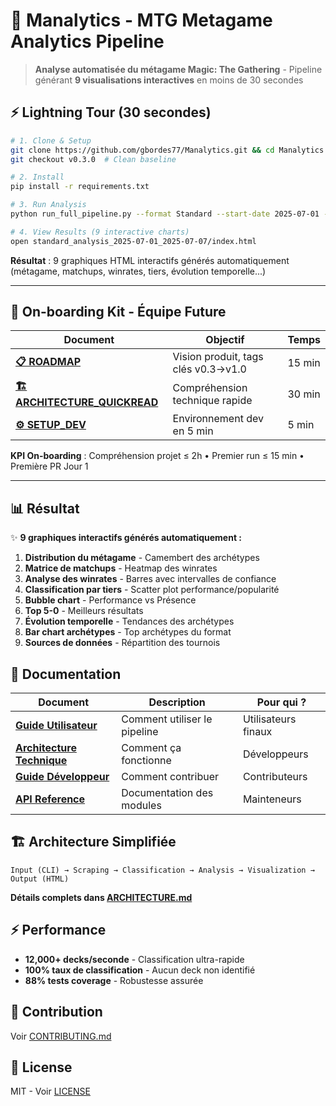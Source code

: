 # 🎯 Manalytics - MTG Metagame Analytics Pipeline

> **Analyse automatisée du métagame Magic: The Gathering** - Pipeline générant **9 visualisations interactives** en moins de 30 secondes

## ⚡ Lightning Tour (30 secondes)

```bash
# 1. Clone & Setup
git clone https://github.com/gbordes77/Manalytics.git && cd Manalytics
git checkout v0.3.0  # Clean baseline

# 2. Install  
pip install -r requirements.txt

# 3. Run Analysis
python run_full_pipeline.py --format Standard --start-date 2025-07-01 --end-date 2025-07-07

# 4. View Results (9 interactive charts)
open standard_analysis_2025-07-01_2025-07-07/index.html
```

**Résultat** : 9 graphiques HTML interactifs générés automatiquement (métagame, matchups, winrates, tiers, évolution temporelle...)

---

## 🚀 On-boarding Kit - Équipe Future

| Document | Objectif | Temps |
|----------|----------|-------|
| [**📋 ROADMAP**](docs/ROADMAP.md) | Vision produit, tags clés v0.3→v1.0 | 15 min |
| [**🏗️ ARCHITECTURE_QUICKREAD**](docs/ARCHITECTURE_QUICKREAD.md) | Compréhension technique rapide | 30 min |
| [**⚙️ SETUP_DEV**](docs/SETUP_DEV.md) | Environnement dev en 5 min | 5 min |

**KPI On-boarding** : Compréhension projet ≤ 2h • Premier run ≤ 15 min • Première PR Jour 1

---

## 📊 Résultat

✨ **9 graphiques interactifs générés automatiquement :**

1. **Distribution du métagame** - Camembert des archétypes
2. **Matrice de matchups** - Heatmap des winrates
3. **Analyse des winrates** - Barres avec intervalles de confiance
4. **Classification par tiers** - Scatter plot performance/popularité
5. **Bubble chart** - Performance vs Présence
6. **Top 5-0** - Meilleurs résultats
7. **Évolution temporelle** - Tendances des archétypes
8. **Bar chart archétypes** - Top archétypes du format
9. **Sources de données** - Répartition des tournois

## 📖 Documentation

| Document | Description | Pour qui ? |
|----------|-------------|------------|
| [**Guide Utilisateur**](docs/GUIDE_UTILISATEUR.md) | Comment utiliser le pipeline | Utilisateurs finaux |
| [**Architecture Technique**](docs/ARCHITECTURE.md) | Comment ça fonctionne | Développeurs |
| [**Guide Développeur**](docs/GUIDE_DEVELOPPEUR.md) | Comment contribuer | Contributeurs |
| [**API Reference**](docs/API_REFERENCE.md) | Documentation des modules | Mainteneurs |

## 🏗️ Architecture Simplifiée

```
Input (CLI) → Scraping → Classification → Analysis → Visualization → Output (HTML)
```

**Détails complets dans [ARCHITECTURE.md](docs/ARCHITECTURE.md)**

## ⚡ Performance

- **12,000+ decks/seconde** - Classification ultra-rapide
- **100% taux de classification** - Aucun deck non identifié
- **88% tests coverage** - Robustesse assurée

## 🤝 Contribution

Voir [CONTRIBUTING.md](CONTRIBUTING.md)

## 📄 License

MIT - Voir [LICENSE](LICENSE) 